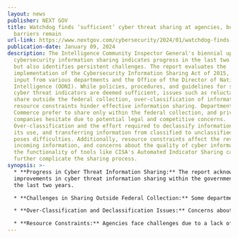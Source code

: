 ```yaml
---
layout: news
publisher: NEXT GOV
title: Watchdog finds ‘sufficient’ cyber threat sharing at agencies, but
  barriers remain
url-link: https://www.nextgov.com/cybersecurity/2024/01/watchdog-finds-sufficient-cyber-threat-sharing-agencies-barriers-remain/393219/
publication-date: January 09, 2024
description: The Intelligence Community Inspector General's biennial update on
  cybersecurity information sharing indicates progress in the last two years,
  but also identifies persistent challenges. The report evaluates the
  implementation of the Cybersecurity Information Sharing Act of 2015, involving
  input from various departments and the Office of the Director of National
  Intelligence (ODNI). While policies, procedures, and guidelines for sharing
  cyber threat indicators are deemed sufficient, issues such as reluctance to
  share outside the federal collection, over-classification of information, and
  resource constraints hinder effective information sharing. Departments like
  Commerce prefer to share only within the federal collection, and private
  companies hesitate due to potential legal and competitive concerns.
  Over-classification and the effort required to declassify information delay
  its use, and transferring information from classified to unclassified systems
  poses difficulties. Additionally, resource constraints affect the review of
  incoming information, and concerns about the quality of cyber information and
  the functionality of tools like CISA's Automated Indicator Sharing capability
  further complicate the sharing process.
synopsis: >-
  * **Progress in Cyber Threat Information Sharing:** The report acknowledges
  improvements in cyber threat information sharing within the government over
  the last two years.

  * **Challenges in Sharing Outside Federal Collection:** Some departments, like Commerce, are reluctant to share outside the federal collection, and private companies are hesitant due to legal and competitive concerns.

  * **Over-Classification and Declassification Issues:** Concerns about over-classification hinder information sharing, and the process of declassifying information is seen as a significant delay.

  * **Resource Constraints:** Agencies face challenges due to a lack of personnel to review incoming information, affecting the effectiveness of information sharing.
---
```


